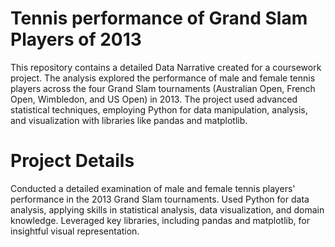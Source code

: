 # Tennis performance of Grand Slam Players of 2013
This repository contains a detailed Data Narrative created for a coursework project. The analysis explored the performance of male and female tennis players across the four Grand Slam tournaments (Australian Open, French Open, Wimbledon, and US Open) in 2013. The project used advanced statistical techniques, employing Python for data manipulation, analysis, and visualization with libraries like pandas and matplotlib.

# Project Details
Conducted a detailed examination of male and female tennis players' performance in the 2013 Grand Slam tournaments. 
Used Python for data analysis, applying skills in statistical analysis, data visualization, and domain knowledge.
Leveraged key libraries, including pandas and matplotlib, for insightful visual representation.

